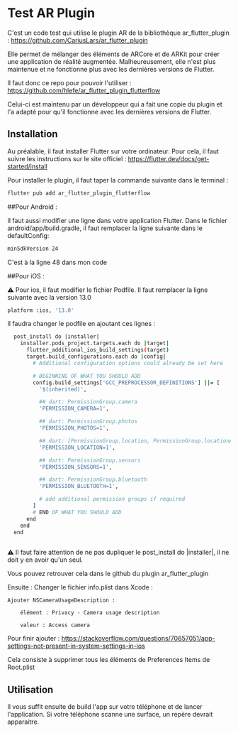 # Test AR Plugin

C'est un code test qui utilise le plugin AR de la bibliothèque ar_flutter_plugin :
https://github.com/CariusLars/ar_flutter_plugin

Elle permet de mélanger des éléments de ARCore et de ARKit pour créer une application de réalité augmentée.
Malheureusement, elle n'est plus maintenue et ne fonctionne plus avec les dernières versions de Flutter.

Il faut donc ce repo pour pouvoir l'utiliser :
https://github.com/hlefe/ar_flutter_plugin_flutterflow

Celui-ci est maintenu par un développeur qui a fait une copie du plugin et l'a adapté pour qu'il fonctionne avec les dernières versions de Flutter.

## Installation

Au préalable, il faut installer Flutter sur votre ordinateur. Pour cela, il faut suivre les instructions sur le site officiel :
https://flutter.dev/docs/get-started/install


Pour installer le plugin, il faut taper la commande suivante dans le terminal :
```bash
flutter pub add ar_flutter_plugin_flutterflow
```

##Pour Android :

Il faut aussi modifier une ligne dans votre application Flutter. Dans le fichier android/app/build.gradle, il faut remplacer la ligne suivante dans le defaultConfig:
```bash
minSdkVersion 24
```
C'est à la ligne 48 dans mon code

##Pour iOS :

:warning: Pour ios, il faut modifier le fichier Podfile. Il faut remplacer la ligne suivante avec la version 13.0
```bash
platform :ios, '13.0'
```

Il faudra changer le podfile en ajoutant ces lignes :
```bash
  post_install do |installer|
    installer.pods_project.targets.each do |target|
      flutter_additional_ios_build_settings(target)
      target.build_configurations.each do |config|
        # Additional configuration options could already be set here

        # BEGINNING OF WHAT YOU SHOULD ADD
        config.build_settings['GCC_PREPROCESSOR_DEFINITIONS'] ||= [
          '$(inherited)',

          ## dart: PermissionGroup.camera
          'PERMISSION_CAMERA=1',

          ## dart: PermissionGroup.photos
          'PERMISSION_PHOTOS=1',

          ## dart: [PermissionGroup.location, PermissionGroup.locationAlways, PermissionGroup.locationWhenInUse]
          'PERMISSION_LOCATION=1',

          ## dart: PermissionGroup.sensors
          'PERMISSION_SENSORS=1',

          ## dart: PermissionGroup.bluetooth
          'PERMISSION_BLUETOOTH=1',

          # add additional permission groups if required
        ]
        # END OF WHAT YOU SHOULD ADD
      end
    end
  end
  
```
:warning: Il faut faire attention de ne pas dupliquer le post_install do |installer|, il ne doit y en avoir qu'un seul.

Vous pouvez retrouver cela dans le github du plugin ar_flutter_plugin

Ensuite :
Changer le fichier info.plist dans Xcode :

	Ajouter NSCameraUsageDescription :

		élément : Privacy - Camera usage description

		valeur : Access camera

Pour finir ajouter : https://stackoverflow.com/questions/70657051/app-settings-not-present-in-system-settings-in-ios

Cela consiste à supprimer tous les éléments de Preferences Items de Root.plist

## Utilisation

Il vous suffit ensuite de build l'app sur votre téléphone et de lancer l'application. Si votre téléphone scanne une surface, un repère devrait apparaitre.


